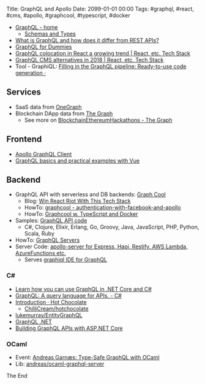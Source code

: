 Title: GraphQL and Apollo
Date: 2099-01-01 00:00
Tags: #graphql, #react, #cms, #apollo, #graphcool, #typescript, #docker

* [GraphQL - home](http://graphql.org/)
  * [Schemas and Types](http://graphql.org/learn/schema/)
* [What is GraphQL and how does it differ from REST APIs?](https://www.symfony.fi/entry/what-is-graphql-and-how-does-it-differ-from-rest-apis)
* [GraphQL for Dummies](https://symfony-cms.net/graphql-for-dummies)
* [GraphQL colocation in React a growing trend | React, etc. Tech Stack](https://react-etc.net/entry/graphql-colocation-in-react-a-growing-trend)
* [GraphQL CMS alternatives in 2018 | React, etc. Tech Stack](https://react-etc.net/entry/graphql-cms-alternatives-in-2018)
* Tool - GraphiQL: [Filling in the GraphQL pipeline: Ready-to-use code generation ·](https://www.onegraph.com/blog/2019/05/03_Filling_in_the_GraphQL_Pipeline_Ready_to_use_code_generation.html)

## Services

* SaaS data from [OneGraph](https://www.onegraph.com/)
* Blockchain DApp data from [The Graph](https://thegraph.com/explorer/)
    * See more on [BlockchainEthereumHackathons - The Graph](BlockchainEthereumHackathons.md)

## Frontend

* [Apollo GraphQL Client](https://www.apollographql.com/docs/#client-libraries)
* [GraphQL basics and practical examples with Vue](https://medium.com/@lachlanmiller_52885/graphql-basics-and-practical-examples-with-vue-6b649b9685e0)

## Backend 

* GraphQL API with serverless and DB backends: [Graph Cool](http://www.graph.cool/)
  * Blog: [Win React Riot With This Tech Stack](https://www.reactriot.com/blog/win-with-this-techstack)
  * HowTo: [graphcool - authentication-with-facebook-and-apollo](https://github.com/graphcool-examples/guide-starters/tree/master/authentication-with-facebook-and-apollo)
  * HowTo: [Graphcool w. TypeScript and Docker](https://www.graph.cool/docs/quickstart/backend/typescript/typescript-rohd6ipoo4)
* Samples: [GraphQL API code](http://graphql.org/code/)
  * C#, Clojure, Elixir, Erlang, Go, Groovy, Java, JavaScript, PHP, Python, Scala, Ruby
* HowTo: [GraphQL Servers](https://www.apollographql.com/servers/)
* Server Code: [apollo-server for Express, Hapi, Restify, AWS Lambda, AzureFunctions etc.](https://github.com/apollographql/apollo-server)
  * Serves [graphiql IDE for GraphQL](https://github.com/graphql/graphiql)

### C#

* [Learn how you can use GraphQL in .NET Core and C#](https://dev.to/dotnet/learn-how-you-can-use-graphql-in-net-core-and-c-4h96)
* [GraphQL: A query language for APIs. - C#](https://graphql.org/code/#c-net)
* [Introduction · Hot Chocolate](https://hotchocolate.io/docs/introduction.html)
    * [ChilliCream/hotchocolate](https://github.com/ChilliCream/hotchocolate)
* [lukemurray/EntityGraphQL](https://github.com/lukemurray/EntityGraphQL)
* [GraphQL .NET](https://graphql-dotnet.github.io/docs/getting-started/introduction)
* [Building GraphQL APIs with ASP.NET Core](https://medium.com/volosoft/building-graphql-apis-with-asp-net-core-419b32a5305b)

### OCaml

* Event: [Andreas Garnæs: Type-Safe GraphQL with OCaml](https://www.meetup.com/MoedegruppeFunktionelleKoebenhavnere/events/245605883/)
* Lib: [andreas/ocaml-graphql-server](https://github.com/andreas/ocaml-graphql-server)

The End
